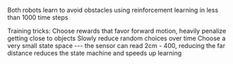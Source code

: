 
Both robots learn to avoid obstacles using reinforcement learning in less than 1000 time steps


Training tricks:
Choose rewards that favor forward motion, heavily penalize getting close to objects
Slowly reduce random choices over time
Choose a very small state space 
--- the sensor can read 2cm - 400, reducing the far distance reduces the state machine and speeds up learning

